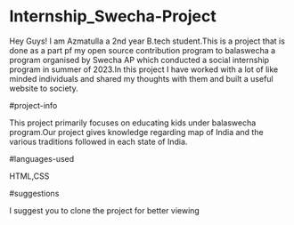 # Internship_Swecha-Project
Hey Guys! I am Azmatulla a 2nd year B.tech student.This is a project that is done as a part pf my open source contribution program to balaswecha a program organised by Swecha AP which conducted a social internship program in summer of 2023.In this project I have worked with a lot of like minded individuals and shared my thoughts with them and built a useful website to society.

#project-info

This project primarily focuses on educating kids under balaswecha program.Our project gives knowledge regarding map of India and the various traditions followed in each state of India.

#languages-used

HTML,CSS

#suggestions

I suggest you to clone the project for better viewing